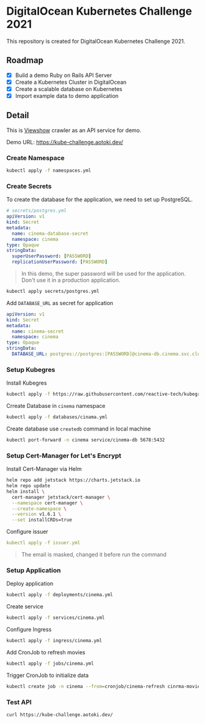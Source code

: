DigitalOcean Kubernetes Challenge 2021
===

This repository is created for DigitalOcean Kubernetes Challenge 2021.

## Roadmap

* [x] Build a demo Ruby on Rails API Server
* [x] Create a Kubernetes Cluster in DigitalOcean
* [x] Create a scalable database on Kubernetes
* [x] Import example data to demo application

## Detail

This is [Viewshow](https://www.vscinemas.com.tw/vsweb/) crawler as an API service for demo.

Demo URL: https://kube-challenge.aotoki.dev/

### Create Namespace

```bash
kubectl apply -f namespaces.yml
```

### Create Secrets

To create the database for the application, we need to set up PostgreSQL.

```yaml
# secrets/postgres.yml
apiVersion: v1
kind: Secret
metadata:
  name: cinema-database-secret
  namespace: cinema
type: Opaque
stringData:
  superUserPassword: [PASSWORD]
  replicationUserPassword: [PASSWORD]
```

> In this demo, the super password will be used for the application. Don't use it in a production application.

```bash
kubectl apply secrets/postgres.yml
```

Add `DATABASE_URL` as secret for application

```yaml
apiVersion: v1
kind: Secret
metadata:
  name: cinema-secret
  namespace: cinema
type: Opaque
stringData:
  DATABASE_URL: postgres://postgres:[PASSWORD]@cinema-db.cinema.svc.cluster.local/cinema
```

### Setup Kubegres

Install Kubegres

```bash
kubectl apply -f https://raw.githubusercontent.com/reactive-tech/kubegres/v1.14/kubegres.yaml
```

Crreate Database in `cinema` namespace

```bash
kubectl apply -f databases/cinama.yml
```

Create database use `createdb` command in local machine

```bash
kubectl port-forward -n cinema service/cinema-db 5678:5432
```

### Setup Cert-Manager for Let's Encrypt

Install Cert-Manager via Helm

```bash
helm repo add jetstack https://charts.jetstack.io
helm repo update
helm install \
  cert-manager jetstack/cert-manager \
  --namespace cert-manager \
  --create-namespace \
  --version v1.6.1 \
  --set installCRDs=true
```

Configure issuer

```yaml
kubectl apply -f issuer.yml
```

> The email is masked, changed it before run the command

### Setup Application

Deploy application

```bash
kubectl apply -f deployments/cinema.yml
```

Create service

```bash
kubectl apply -f services/cinema.yml
```

Configure Ingress

```bash
kubectl apply -f ingress/cinema.yml
```

Add CronJob to refresh movies

```bash
kubectl apply -f jobs/cinema.yml
```

Trigger CronJob to initialize data

```bash
kubectl create job -n cinema --from=cronjob/cinema-refresh cinrma-movies-init
```

### Test API

```bash
curl https://kube-challenge.aotoki.dev/
```
